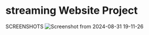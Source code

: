 # streaming Website Project 

SCREENSHOTS 
![Screenshot from 2024-08-31 19-11-26](https://github.com/user-attachments/assets/76db2037-4e0f-4d27-9380-77b0fc841683)
